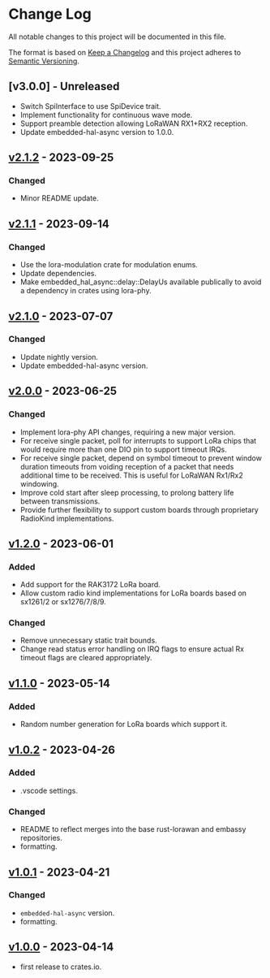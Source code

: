 # Change Log

All notable changes to this project will be documented in this file.

The format is based on [Keep a Changelog](http://keepachangelog.com/)
and this project adheres to [Semantic Versioning](http://semver.org/).

## [v3.0.0] - Unreleased

- Switch SpiInterface to use SpiDevice trait.
- Implement functionality for continuous wave mode.
- Support preamble detection allowing LoRaWAN RX1+RX2 reception.
- Update embedded-hal-async version to 1.0.0.

## [v2.1.2] - 2023-09-25

### Changed
- Minor README update.

## [v2.1.1] - 2023-09-14

### Changed
- Use the lora-modulation crate for modulation enums.
- Update dependencies.
- Make embedded_hal_async::delay::DelayUs available publically to avoid a dependency in crates using lora-phy.

## [v2.1.0] - 2023-07-07

### Changed
- Update nightly version.
- Update embedded-hal-async version.

## [v2.0.0] - 2023-06-25

### Changed
- Implement lora-phy API changes, requiring a new major version.
- For receive single packet, poll for interrupts to support LoRa chips that would require more than one DIO pin to support timeout IRQs.
- For receive single packet, depend on symbol timeout to prevent window duration timeouts from voiding reception of a packet that needs additional time to be received. This is useful for LoRaWAN Rx1/Rx2 windowing.
- Improve cold start after sleep processing, to prolong battery life between transmissions.
- Provide further flexibility to support custom boards through proprietary RadioKind implementations.

## [v1.2.0] - 2023-06-01

### Added
- Add support for the RAK3172 LoRa board.
- Allow custom radio kind implementations for LoRa boards based on sx1261/2 or sx1276/7/8/9.

### Changed
- Remove unnecessary static trait bounds.
- Change read status error handling on IRQ flags to ensure actual Rx timeout flags are cleared appropriately.

## [v1.1.0] - 2023-05-14

### Added
- Random number generation for LoRa boards which support it.

## [v1.0.2] - 2023-04-26

### Added
- .vscode settings.

### Changed
- README to reflect merges into the base rust-lorawan and embassy repositories.
- formatting.

## [v1.0.1] - 2023-04-21

### Changed
- `embedded-hal-async` version.
- formatting.

## [v1.0.0] - 2023-04-14

- first release to crates.io.


[Unreleased]: https://github.com/embassy-rs/lora-phy/compare/v2.1.2...HEAD
[v2.1.2]: https://github.com/embassy-rs/lora-phy/compare/v2.1.1...v2.1.2
[v2.1.1]: https://github.com/embassy-rs/lora-phy/compare/v2.1.0...v2.1.1
[v2.1.0]: https://github.com/embassy-rs/lora-phy/compare/v2.0.0...v2.1.0
[v2.0.0]: https://github.com/embassy-rs/lora-phy/compare/v1.2.0...v2.0.0
[v1.2.0]: https://github.com/embassy-rs/lora-phy/compare/v1.1.0...v1.2.0
[v1.1.0]: https://github.com/embassy-rs/lora-phy/compare/v1.0.2...v1.1.0
[v1.0.2]: https://github.com/embassy-rs/lora-phy/compare/v1.0.1...v1.0.2
[v1.0.1]: https://github.com/embassy-rs/lora-phy/compare/v1.0.0...v1.0.1
[v1.0.0]: https://github.com/embassy-rs/lora-phy/tree/v1.0.0
